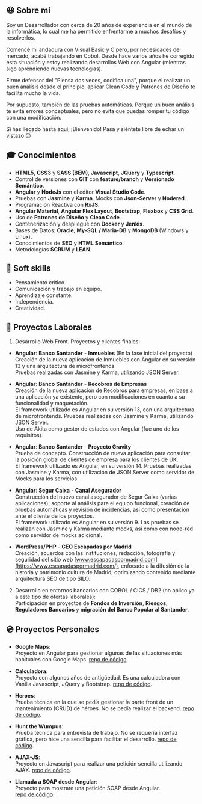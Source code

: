 ## :smiley: Sobre mi

Soy un Desarrollador con cerca de 20 años de experiencia en el mundo de la informática, lo cual me ha permitido enfrentarme a muchos desafíos y resolverlos.

Comencé mi andadura con Visual Basic y C pero, por necesidades del mercado, acabé trabajando en Cobol. Desde hace varios años he corregido esta situación y estoy realizando desarrollos Web con Angular (mientras sigo aprendiendo nuevas tecnologías).

Firme defensor del "Piensa dos veces, codifica una", porque el realizar un buen análisis desde el principio, aplicar Clean Code y Patrones de Diseño te facilita mucho la vida.

Por supuesto, también de las pruebas automáticas. Porque un buen análisis te evita errores conceptuales, pero no evita que puedas romper tu código con una modificación.

Si has llegado hasta aquí, ¡Bienvenido! Pasa y siéntete libre de echar un vistazo :wink:  

## :mortar_board: Conocimientos

- **HTML5**, **CSS3** y **SASS (BEM)**, **Javascript**, **JQuery** y **Typescript**.
- Control de versiones con **GIT** con **feature/branch** y **Versionado Semántico**.
- **Angular** y **NodeJs** con el editor **Visual Studio Code**.
- Pruebas con **Jasmine** y **Karma**. Mocks con **Json-Server** y **Nodered**.
- Programación Reactiva con **RxJS**.
- **Angular Material**, **Angular Flex Layout**, **Bootstrap**, **Flexbox** y **CSS Grid**.
- Uso de **Patrones de Diseño** y **Clean Code**.
- Contenerización y despliegue con **Docker** y **Jenkis**.
- Bases de Datos: **Oracle**, **My-SQL / Maria-DB** y **MongoDB** (Windows y Linux).
- Conocimientos de **SEO** y **HTML Semántico**.
- Metodologías **SCRUM** y **LEAN**.

## :two_men_holding_hands: Soft skills

- Pensamiento crítico.
- Comunicación y trabajo en equipo.
- Aprendizaje constante.
- Independencia.
- Creatividad.

## :triangular_ruler: Proyectos Laborales

1. Desarrollo Web Front. Proyectos y clientes finales:

  - **Angular**: **Banco Santander** - **Inmuebles** (En la fase inicial del proyecto)\
    Creación de la nueva aplicación de Inmuebles con Angular en su versión 13 y una arquitectura de microfrontends.\
    Pruebas realizadas con Jasmine y Karma, utilizando JSON Server.

  - **Angular**: **Banco Santander** - **Recobros de Empresas**\
    Creación de la nueva aplicación de Recobros para empresas, en base a una aplicación ya existente, pero con modificaciones en cuanto a su funcionalidad y maquetación.\
    El framework utilizado es Angular en su versión 13, con una arquitectura de microfrontends. Pruebas realizadas con Jasmine y Karma, utilizando JSON Server.\
    Uso de Akita como gestor de estados con Angular (fue uno de los requisitos).

  - **Angular**: **Banco Santander** - **Proyecto Gravity**\
    Prueba de concepto. Construcción de nueva aplicación para consultar la posición global de clientes de empresa para los clientes de UK.\
    El framework utilizado es Angular, en su versión 14. Pruebas realizadas con Jasmine y Karma, con utilización de JSON Server como servidor de Mocks para los servicios.

  - **Angular**: **Segur Caixa** -  **Canal Asegurador**\
    Construcción del nuevo canal asegurador de Segur Caixa (varias aplicaciones), soporte al análisis para el equipo funcional, creación de pruebas automáticas y revisión de incidencias, así como presentación
    ante el cliente de los proyectos.\
    El framework utilizado es Angular en su versión 9. Las pruebas se realizan con Jasmine y Karma mediante mocks, así como con node-red como servidor de mocks adicional.

  - **WordPress/PHP** - **CEO Escapadas por Madrid**\
    Creación, acuerdos con las instituciones, redacción, fotografía y seguridad del sitio web [www.escapadaspormadrid.com](https://www.escapadaspormadrid.com/), enfocado a la difusión de la historia y patrimonio
    cultura de Madrid, optimizando contenido mediante arquitectura SEO de tipo SILO.
   
2. Desarrollo en entornos bancarios con COBOL / CICS / DB2 (no aplico ya a este tipo de ofertas laborales):\
   Participación en proyectos de **Fondos de Inversión**, **Riesgos**, **Reguladores Bancarios** y **migración del Banco Popular al Santander**.

## :cd: Proyectos Personales

- **Google Maps**:\
  Proyecto en Angular para gestionar algunas de las situaciones más habituales con Google Maps.
  [repo de código](https://github.com/antonioubedamontero/google-maps).
  
- **Calculadora**:\
  Proyecto con algunos años de antigüedad. Es una calculadora con Vanilla Javascript, JQuery y Bootstrap.
  [repo de código](https://github.com/antonioubedamontero/calculadora).

- **Heroes**:\
  Prueba técnica en la que se pedía gestionar la parte front de un mantenimiento (CRUD) de héroes. No se pedía realizar el backend.
  [repo de código](https://github.com/antonioubedamontero/heroes).

- **Hunt the Wumpus**:\
  Prueba técnica para entrevista de trabajo. No se requería interfaz gráfica, pero hice una sencilla para facilitar el desarrollo. 
  [repo de código](https://github.com/antonioubedamontero/wumpus).

- **AJAX-JS**:\
  Proyecto en Javascript para realizar una petición sencilla utilizando AJAX.
  [repo de código](https://github.com/antonioubedamontero/AJAX-JS).

- **Llamada a SOAP desde Angular**:\
  Proyecto para mostrare una petición SOAP desde Angular.  
  [repo de código](https://github.com/antonioubedamontero/soap-angular-example).
    
<!--
**antonioubedamontero/antonioubedamontero** is a ✨ _special_ ✨ repository because its `README.md` (this file) appears on your GitHub profile.

Here are some ideas to get you started:

- 🔭 I’m currently working on ...
- 🌱 I’m currently learning ...
- 👯 I’m looking to collaborate on ...
- 🤔 I’m looking for help with ...
- 💬 Ask me about ...
- 📫 How to reach me: ...
- 😄 Pronouns: ...
- ⚡ Fun fact: ...
-->
